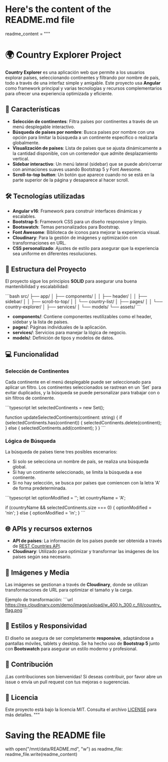 # Here's the content of the README.md file

readme_content = """
# 🌍 Country Explorer Project

**Country Explorer** es una aplicación web que permite a los usuarios explorar países, seleccionando continentes y filtrando por nombre de país, todo a través de una interfaz simple y amigable. Este proyecto usa **Angular** como framework principal y varias tecnologías y recursos complementarios para ofrecer una experiencia optimizada y eficiente.

## 🚀 Características

- **Selección de continentes**: Filtra países por continentes a través de un menú desplegable interactivo.
- **Búsqueda de países por nombre**: Busca países por nombre con una opción para limitar la búsqueda a un continente específico o realizarla globalmente.
- **Visualización de países**: Lista de países que se ajusta dinámicamente a la cantidad disponible, con un contenedor que admite desplazamiento vertical.
- **Sidebar interactivo**: Un menú lateral (sidebar) que se puede abrir/cerrar con animaciones suaves usando Bootstrap 5 y Font Awesome.
- **Scroll-to-top button**: Un botón que aparece cuando no se está en la parte superior de la página y desaparece al hacer scroll.

## 🛠️ Tecnologías utilizadas

- **Angular v16**: Framework para construir interfaces dinámicas y escalables.
- **Bootstrap 5**: Framework CSS para un diseño responsive y limpio.
- **Bootswatch**: Temas personalizados para Bootstrap.
- **Font Awesome**: Biblioteca de iconos para mejorar la experiencia visual.
- **Cloudinary**: Para la gestión de imágenes y optimización con transformaciones en URL.
- **CSS personalizado**: Ajustes de estilo para asegurar que la experiencia sea uniforme en diferentes resoluciones.

## 📂 Estructura del Proyecto

El proyecto sigue los principios **SOLID** para asegurar una buena mantenibilidad y escalabilidad:

\`\`\`bash
src/
├── app/
│   ├── components/
│   │   ├── header/
│   │   ├── sidebar/
│   │   ├── scroll-to-top/
│   │   └── country-list/
│   ├── pages/
│   │   └── country-explorer/
│   ├── services/
│   └── models/
└── assets/
\`\`\`

- **components/**: Contiene componentes reutilizables como el header, sidebar y la lista de países.
- **pages/**: Páginas individuales de la aplicación.
- **services/**: Servicios para manejar la lógica de negocio.
- **models/**: Definición de tipos y modelos de datos.

## 💻 Funcionalidad

### Selección de Continentes
Cada continente en el menú desplegable puede ser seleccionado para aplicar un filtro. Los continentes seleccionados se rastrean en un \`Set\` para evitar duplicados, y la búsqueda se puede personalizar para trabajar con o sin filtros de continente.

\`\`\`typescript
let selectedContinents = new Set<string>();

function updateSelectedContinents(continent: string) {
  if (selectedContinents.has(continent)) {
    selectedContinents.delete(continent);
  } else {
    selectedContinents.add(continent);
  }
}
\`\`\`

### Lógica de Búsqueda
La búsqueda de países tiene tres posibles escenarios:
- Si solo se selecciona un nombre de país, se realiza una búsqueda global.
- Si hay un continente seleccionado, se limita la búsqueda a ese continente.
- Si no hay selección, se busca por países que comiencen con la letra 'A' de forma predeterminada.

\`\`\`typescript
let optionModified = '';
let countryName = 'A';

if (countryName && selectedContinents.size === 0) {
  optionModified = 'nin';
} else {
  optionModified = 'in';
}
\`\`\`

## 🌐 APIs y recursos externos

- **API de países**: La información de los países puede ser obtenida a través de [REST Countries API](https://restcountries.com/).
- **Cloudinary**: Utilizado para optimizar y transformar las imágenes de los países según sea necesario.

## 📸 Imágenes y Media
Las imágenes se gestionan a través de **Cloudinary**, donde se utilizan transformaciones de URL para optimizar el tamaño y la carga.

Ejemplo de transformación:
\`\`\`url
https://res.cloudinary.com/demo/image/upload/w_400,h_300,c_fill/country_flag.png
\`\`\`

## 🎨 Estilos y Responsividad

El diseño se asegura de ser completamente **responsive**, adaptándose a pantallas móviles, tablets y desktop. Se ha hecho uso de **Bootstrap 5** junto con **Bootswatch** para asegurar un estilo moderno y profesional.

## 🤝 Contribución

¡Las contribuciones son bienvenidas! Si deseas contribuir, por favor abre un issue o envía un pull request con tus mejoras o sugerencias.

## 📜 Licencia

Este proyecto está bajo la licencia MIT. Consulta el archivo [LICENSE](LICENSE) para más detalles.
"""

# Saving the README file
with open("/mnt/data/README.md", "w") as readme_file:
    readme_file.write(readme_content)
